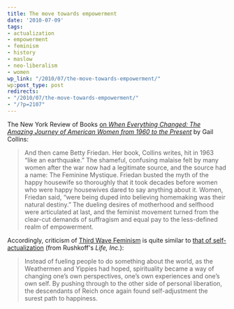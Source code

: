 ```yaml
---
title: The move towards empowerment
date: '2010-07-09'
tags:
- actualization
- empowerment
- feminism
- history
- maslow
- neo-liberalism
- women
wp_link: "/2010/07/the-move-towards-empowerment/"
wp:post_type: post
redirects:
- "/2010/07/the-move-towards-empowerment/"
- "/?p=2107"
---
```


The New York Review of Books [on _When Everything Changed: The Amazing Journey of American Women from 1960 to the Present_](http://www.nybooks.com/articles/archives/2009/dec/17/growing-up-female/?pagination=false) by Gail Collins:

> And then came Betty Friedan. Her book, Collins writes, hit in 1963 “like an earthquake.” The shameful, confusing malaise felt by many women after the war now had a legitimate source, and the source had a name: The Feminine Mystique. Friedan busted the myth of the happy housewife so thoroughly that it took decades before women who were happy housewives dared to say anything about it. Women, Friedan said, “were being duped into believing homemaking was their natural destiny.” The dueling desires of motherhood and selfhood were articulated at last, and the feminist movement turned from the clear-cut demands of suffragism and equal pay to the less-defined realm of empowerment.

Accordingly, criticism of [Third Wave Feminism](http://en.wikipedia.org/wiki/Third-wave_feminism) is quite similar to [that of self-actualization](http://www.island94.org/2009/08/from-self-actualization-to-neo-liberalism/) (from Rushkoff's _Life, Inc._):

> Instead of fueling people to do something about the world, as the Weathermen and Yippies had hoped, spirituality became a way of changing one’s own perspectives, one’s own experiences and one’s own self. By pushing through to the other side of personal liberation, the descendants of Reich once again found self-adjustment the surest path to happiness.
